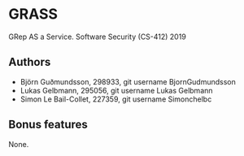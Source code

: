 # GRASS

GRep AS a Service. Software Security (CS-412) 2019

## Authors

* Björn Guðmundsson, 298933, git username BjornGudmundsson
* Lukas Gelbmann, 295056, git username Lukas Gelbmann
* Simon Le Bail-Collet, 227359, git username Simonchelbc

## Bonus features

None.
